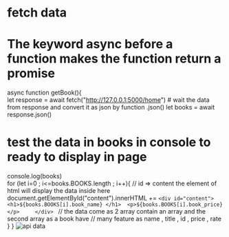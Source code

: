 # fetch data
  # The keyword async before a function makes the function return a promise
   async function getBook(){   
   let response  = await fetch("http://127.0.0.1:5000/home")
    # wait the data from response and convert it as json by function .json()
   let books = await response.json() 
   # test the data in books in console to ready to display in page
   console.log(books)      
   for (let i=0 ; i<=books.BOOKS.length ; i++){
      // id => content the element of html will display the data inside here 
     document.getElementById("content").innerHTML += `<div id="content">  <h1>${books.BOOKS[i].book_name} </h1>  <p>${books.BOOKS[i].book_price} </p>     </div> `
                       // the data come as 2 array contain an array and the second array as a book have
                       // many feature as name , title , id , price , rate 
  }
}
![api data](https://github.com/tomasjr37/books/assets/64990413/aafed6de-b72b-43ed-8382-2204f94f628c)

